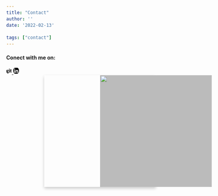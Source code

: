 ```yaml
---
title: "Contact"
author: ''
date: '2022-02-13'

tags: ["contact"]
---
```


<style>

.flip-card {
  background-color: transparent;
  width: 300px;
  height: 300px;
  perspective: 1000px;
}

.flip-card-inner {
  position: relative;
  width: 100%;
  height: 100%;
  text-align: center;
  transition: transform 0.6s;
  transform-style: preserve-3d;
  box-shadow: 0 4px 8px 0 rgba(0,0,0,0.2);
}

.flip-card:hover .flip-card-inner {
  transform: rotateY(180deg);
}

.flip-card-front, .flip-card-back {
  position: absolute;
  width: 100%;
  height: 100%;
  -webkit-backface-visibility: hidden;
  backface-visibility: hidden;
}

.flip-card-front {
  background-color: #bbb;
  color: black;
  display:inline-block;
}

.flip-card-back {
  background-color: silver;
  color: white;
  transform: rotateY(180deg);
    font-size: 150%;
    display:inline-block;
}

img {
  border-radius: 8px;
}

#connect{
  width:justify;
  font-color:black;
  line-height: 17px;
  font-size: justify;
  font-family: Outfit;
  
}

</style>

<body>

<p><b><H4>Conect with me on:</H4></B></p>

<a href="https://github.com/NicJC" target="_blank">
  <img src="images/git.svg" alt="" width="3%"/>
  
</a>

<a href="https://www.linkedin.com/in/nicholas-coxen/" target="_blank">
 <img src="images/linkedin.svg" alt="" width="3%"/>
  
</a>



<center>
<div class="flip-card">
  <div class="flip-card-inner">
    <div class="flip-card-front">
     <img src="/images/avatar.jpg" style="width:300px;height:300px;">
    </div>
    <div class="flip-card-back">
      <h1>Nic Coxen</h1> 
      <p>Business Intelligence Analyst</p> 
      <p></p>
    </div>
  </div>
</div>
</center>
</body>
</head>
